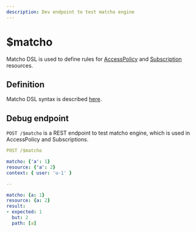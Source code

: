 ```yaml
---
description: Dev endpoint to test matcho engine
---
```


# $matcho

Matcho DSL is used to define rules for [AccessPolicy](../modules-1/security-and-access-control/security/access-control.md) and [Subscription](../api-1/reactive-api-and-subscriptions/subscriptions-1.md#trigger-format) resources.

## Definition

Matcho DSL syntax is described [here](../modules-1/security-and-access-control/security/evaluation-engines.md#matcho).

## Debug endpoint

`POST /$matcho` is a REST endpoint to test matcho engine, which is used in AccessPolicy and Subscriptions.

```yaml
POST /$matcho

matcho: {'a': 1}
resource: {'a': 2}
context: { user: 'u-1' }

-- 

matcho: {a: 1}
resource: {a: 2}
result:
- expected: 1
  but: 2
  path: [a]
```
